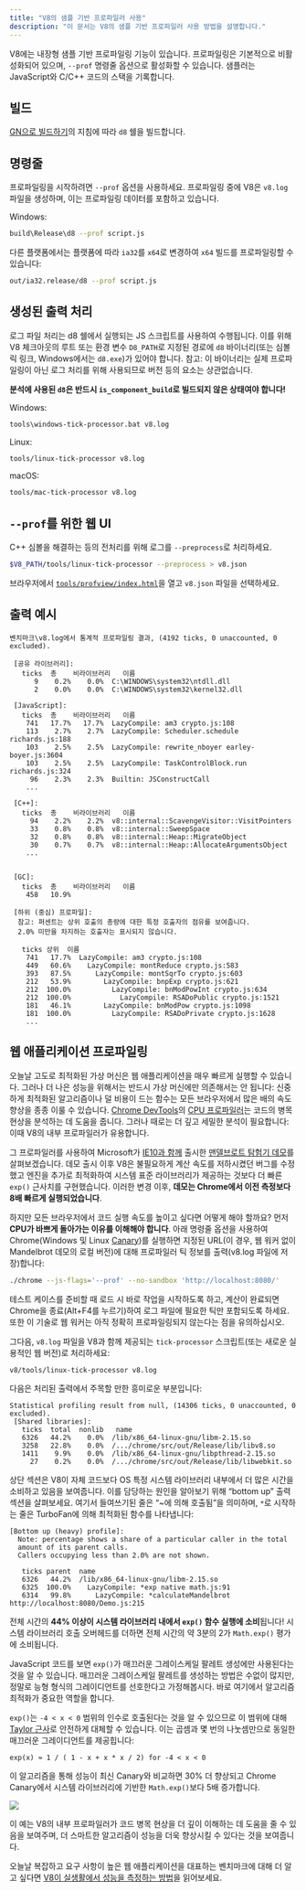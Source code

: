 ```yaml
---
title: "V8의 샘플 기반 프로파일러 사용"
description: "이 문서는 V8의 샘플 기반 프로파일러 사용 방법을 설명합니다."
---
```

V8에는 내장형 샘플 기반 프로파일링 기능이 있습니다. 프로파일링은 기본적으로 비활성화되어 있으며, `--prof` 명령줄 옵션으로 활성화할 수 있습니다. 샘플러는 JavaScript와 C/C++ 코드의 스택을 기록합니다.

## 빌드

[GN으로 빌드하기](/docs/build-gn)의 지침에 따라 `d8` 쉘을 빌드합니다.

## 명령줄

프로파일링을 시작하려면 `--prof` 옵션을 사용하세요. 프로파일링 중에 V8은 `v8.log` 파일을 생성하며, 이는 프로파일링 데이터를 포함하고 있습니다.

Windows:

```bash
build\Release\d8 --prof script.js
```

다른 플랫폼에서는 플랫폼에 따라 `ia32`를 `x64`로 변경하여 `x64` 빌드를 프로파일링할 수 있습니다:

```bash
out/ia32.release/d8 --prof script.js
```

## 생성된 출력 처리

로그 파일 처리는 d8 쉘에서 실행되는 JS 스크립트를 사용하여 수행됩니다. 이를 위해 V8 체크아웃의 루트 또는 환경 변수 `D8_PATH`로 지정된 경로에 `d8` 바이너리(또는 심볼릭 링크, Windows에서는 `d8.exe`)가 있어야 합니다. 참고: 이 바이너리는 실제 프로파일링이 아닌 로그 처리를 위해 사용되므로 버전 등의 요소는 상관없습니다.

**분석에 사용된 `d8`은 반드시 `is_component_build`로 빌드되지 않은 상태여야 합니다!**

Windows:

```bash
tools\windows-tick-processor.bat v8.log
```

Linux:

```bash
tools/linux-tick-processor v8.log
```

macOS:

```bash
tools/mac-tick-processor v8.log
```

## `--prof`를 위한 웹 UI

C++ 심볼을 해결하는 등의 전처리를 위해 로그를 `--preprocess`로 처리하세요.

```bash
$V8_PATH/tools/linux-tick-processor --preprocess > v8.json
```

브라우저에서 [`tools/profview/index.html`](https://v8.dev/tools/head/profview)을 열고 `v8.json` 파일을 선택하세요.

## 출력 예시

```
벤치마크\v8.log에서 통계적 프로파일링 결과, (4192 ticks, 0 unaccounted, 0 excluded).

 [공유 라이브러리]:
   ticks  총    비라이브러리   이름
      9    0.2%    0.0%  C:\WINDOWS\system32\ntdll.dll
      2    0.0%    0.0%  C:\WINDOWS\system32\kernel32.dll

 [JavaScript]:
   ticks  총    비라이브러리   이름
    741   17.7%   17.7%  LazyCompile: am3 crypto.js:108
    113    2.7%    2.7%  LazyCompile: Scheduler.schedule richards.js:188
    103    2.5%    2.5%  LazyCompile: rewrite_nboyer earley-boyer.js:3604
    103    2.5%    2.5%  LazyCompile: TaskControlBlock.run richards.js:324
     96    2.3%    2.3%  Builtin: JSConstructCall
    ...

 [C++]:
   ticks  총    비라이브러리   이름
     94    2.2%    2.2%  v8::internal::ScavengeVisitor::VisitPointers
     33    0.8%    0.8%  v8::internal::SweepSpace
     32    0.8%    0.8%  v8::internal::Heap::MigrateObject
     30    0.7%    0.7%  v8::internal::Heap::AllocateArgumentsObject
    ...


 [GC]:
   ticks  총    비라이브러리   이름
    458   10.9%

 [하위 (중심) 프로파일]:
  참고: 퍼센트는 상위 호출의 총량에 대한 특정 호출자의 점유를 보여줍니다.
  2.0% 미만을 차지하는 호출자는 표시되지 않습니다.

   ticks 상위  이름
    741   17.7%  LazyCompile: am3 crypto.js:108
    449   60.6%    LazyCompile: montReduce crypto.js:583
    393   87.5%      LazyCompile: montSqrTo crypto.js:603
    212   53.9%        LazyCompile: bnpExp crypto.js:621
    212  100.0%          LazyCompile: bnModPowInt crypto.js:634
    212  100.0%            LazyCompile: RSADoPublic crypto.js:1521
    181   46.1%        LazyCompile: bnModPow crypto.js:1098
    181  100.0%          LazyCompile: RSADoPrivate crypto.js:1628
    ...
```


## 웹 애플리케이션 프로파일링

오늘날 고도로 최적화된 가상 머신은 웹 애플리케이션을 매우 빠르게 실행할 수 있습니다. 그러나 더 나은 성능을 위해서는 반드시 가상 머신에만 의존해서는 안 됩니다: 신중하게 최적화된 알고리즘이나 덜 비용이 드는 함수는 모든 브라우저에서 많은 배의 속도 향상을 종종 이룰 수 있습니다. [Chrome DevTools](https://developers.google.com/web/tools/chrome-devtools/)의 [CPU 프로파일러](https://developers.google.com/web/tools/chrome-devtools/evaluate-performance/reference)는 코드의 병목 현상을 분석하는 데 도움을 줍니다. 그러나 때로는 더 깊고 세밀한 분석이 필요합니다: 이때 V8의 내부 프로파일러가 유용합니다.

그 프로파일러를 사용하여 Microsoft가 [IE10과 함께](https://blogs.msdn.microsoft.com/ie/2012/11/13/ie10-fast-fluid-perfect-for-touch-and-available-now-for-windows-7/) 출시한 [맨델브로트 탐험기 데모](https://web.archive.org/web/20130313064141/http://ie.microsoft.com/testdrive/performance/mandelbrotexplorer/)를 살펴보겠습니다. 데모 출시 이후 V8은 불필요하게 계산 속도를 저하시켰던 버그를 수정했고 엔진을 추가로 최적화하여 시스템 표준 라이브러리가 제공하는 것보다 더 빠른 `exp()` 근사치를 구현했습니다. 이러한 변경 이후, **데모는 Chrome에서 이전 측정보다 8배 빠르게 실행되었습니다**.

하지만 모든 브라우저에서 코드 실행 속도를 높이고 싶다면 어떻게 해야 할까요? 먼저 **CPU가 바쁘게 돌아가는 이유를 이해해야 합니다**. 아래 명령줄 옵션을 사용하여 Chrome(Windows 및 Linux [Canary](https://tools.google.com/dlpage/chromesxs))를 실행하면 지정된 URL(이 경우, 웹 워커 없이 Mandelbrot 데모의 로컬 버전)에 대해 프로파일러 틱 정보를 출력(v8.log 파일에 저장)합니다:

```bash
./chrome --js-flags='--prof' --no-sandbox 'http://localhost:8080/'
```

테스트 케이스를 준비할 때 로드 시 바로 작업을 시작하도록 하고, 계산이 완료되면 Chrome을 종료(Alt+F4를 누르기)하여 로그 파일에 필요한 틱만 포함되도록 하세요. 또한 이 기술로 웹 워커는 아직 정확히 프로파일링되지 않는다는 점을 유의하십시오.

그다음, `v8.log` 파일을 V8과 함께 제공되는 `tick-processor` 스크립트(또는 새로운 실용적인 웹 버전)로 처리하세요:

```bash
v8/tools/linux-tick-processor v8.log
```

다음은 처리된 출력에서 주목할 만한 흥미로운 부분입니다:

```
Statistical profiling result from null, (14306 ticks, 0 unaccounted, 0 excluded).
 [Shared libraries]:
   ticks  total  nonlib   name
   6326   44.2%    0.0%  /lib/x86_64-linux-gnu/libm-2.15.so
   3258   22.8%    0.0%  /.../chrome/src/out/Release/lib/libv8.so
   1411    9.9%    0.0%  /lib/x86_64-linux-gnu/libpthread-2.15.so
     27    0.2%    0.0%  /.../chrome/src/out/Release/lib/libwebkit.so
```

상단 섹션은 V8이 자체 코드보다 OS 특정 시스템 라이브러리 내부에서 더 많은 시간을 소비하고 있음을 보여줍니다. 이를 담당하는 원인을 알아보기 위해 “bottom up” 출력 섹션을 살펴보세요. 여기서 들여쓰기된 줄은 “~에 의해 호출됨”을 의미하며, `*`로 시작하는 줄은 TurboFan에 의해 최적화된 함수를 나타냅니다:

```
[Bottom up (heavy) profile]:
  Note: percentage shows a share of a particular caller in the total
  amount of its parent calls.
  Callers occupying less than 2.0% are not shown.

   ticks parent  name
   6326   44.2%  /lib/x86_64-linux-gnu/libm-2.15.so
   6325  100.0%    LazyCompile: *exp native math.js:91
   6314   99.8%      LazyCompile: *calculateMandelbrot http://localhost:8080/Demo.js:215
```

전체 시간의 **44% 이상이 시스템 라이브러리 내에서 `exp()` 함수 실행에 소비**됩니다! 시스템 라이브러리 호출 오버헤드를 더하면 전체 시간의 약 3분의 2가 `Math.exp()` 평가에 소비됩니다.

JavaScript 코드를 보면 `exp()`가 매끄러운 그레이스케일 팔레트 생성에만 사용된다는 것을 알 수 있습니다. 매끄러운 그레이스케일 팔레트를 생성하는 방법은 수없이 많지만, 정말로 능형 형식의 그레이디언트를 선호한다고 가정해봅시다. 바로 여기에서 알고리즘 최적화가 중요한 역할을 합니다.

`exp()`는 `-4 < x < 0` 범위의 인수로 호출된다는 것을 알 수 있으므로 이 범위에 대해 [Taylor 근사](https://en.wikipedia.org/wiki/Taylor_series)로 안전하게 대체할 수 있습니다. 이는 곱셈과 몇 번의 나눗셈만으로 동일한 매끄러운 그레이디언트를 제공힙니다:

```
exp(x) ≈ 1 / ( 1 - x + x * x / 2) for -4 < x < 0
```

이 알고리즘을 통해 성능이 최신 Canary와 비교하면 30% 더 향상되고 Chrome Canary에서 시스템 라이브러리에 기반한 `Math.exp()`보다 5배 증가합니다.

![](/_img/docs/profile/mandelbrot.png)

이 예는 V8의 내부 프로파일러가 코드 병목 현상을 더 깊이 이해하는 데 도움을 줄 수 있음을 보여주며, 더 스마트한 알고리즘이 성능을 더욱 향상시킬 수 있다는 것을 보여줍니다.

오늘날 복잡하고 요구 사항이 높은 웹 애플리케이션을 대표하는 벤치마크에 대해 더 알고 싶다면 [V8이 실생활에서 성능을 측정하는 방법](/blog/real-world-performance)을 읽어보세요.
